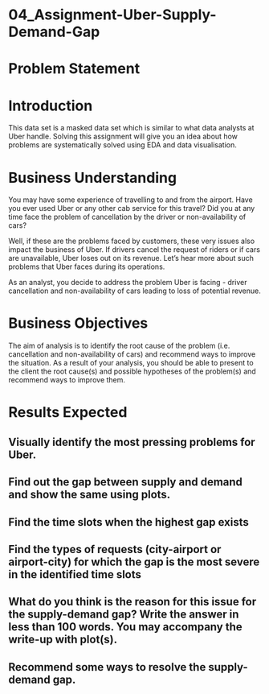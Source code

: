 # 04_Assignment-Uber-Supply-Demand-Gap

# Problem Statement

# Introduction
This data set is a masked data set which is similar to what data analysts at Uber handle. Solving this assignment will give you an idea about how problems are systematically solved using EDA and data visualisation. 

# Business Understanding
You may have some experience of travelling to and from the airport. Have you ever used Uber or any other cab service for this travel? Did you at any time face the problem of cancellation by the driver or non-availability of cars?

Well, if these are the problems faced by customers, these very issues also impact the business of Uber. If drivers cancel the request of riders or if cars are unavailable, Uber loses out on its revenue. Let’s hear more about such problems that Uber faces during its operations.

As an analyst, you decide to address the problem Uber is facing - driver cancellation and non-availability of cars leading to loss of potential revenue. 

# Business Objectives
The aim of analysis is to identify the root cause of the problem (i.e. cancellation and non-availability of cars) and recommend ways to improve the situation. As a result of your analysis, you should be able to present to the client the root cause(s) and possible hypotheses of the problem(s) and recommend ways to improve them.  

# Results Expected

## Visually identify the most pressing problems for Uber. 
## Find out the gap between supply and demand and show the same using plots.
## Find the time slots when the highest gap exists
## Find the types of requests (city-airport or airport-city) for which the gap is the most severe in the identified time slots
## What do you think is the reason for this issue for the supply-demand gap? Write the answer in less than 100 words. You may accompany the write-up with plot(s).
## Recommend some ways to resolve the supply-demand gap.
